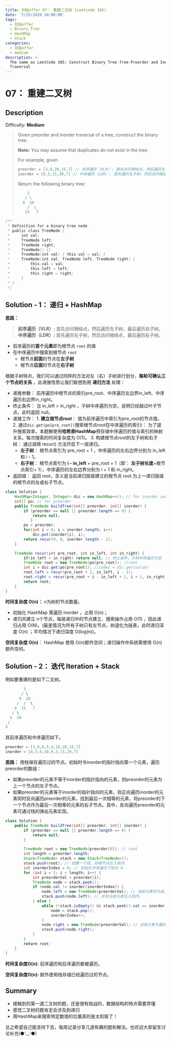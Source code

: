 ```yaml
---
title: 剑指offer 07： 重建二叉树 (Leetcode 105)
date: '7/25/2020 10:00:00'
tags:
  - 剑指offer
  - Binary Tree
  - HashMap
  - Stack
categories:
  - 剑指offer
  - medium
description: >-
  The same as LeetCode 105: Construct Binary Tree from Preorder and Inorder
  Traversal
---
```


# 07： 重建二叉树

## **Description** 

Difficulty: **Medium**

> Given preorder and inorder traversal of a tree, construct the binary tree.
>
> **Note:** You may assume that duplicates do not exist in the tree.
>
> For example, given
>
> ```java
> preorder = [3,9,20,15,7] // 前序遍历（VLR）: 首先访问根结点，然后遍历左子树，最后遍历右子树。
> inorder = [9,3,15,20,7] // 中序遍历（LDR）: 首先遍历左子树，然后访问根结点，最后遍历右子树。
> ```
>
> Return the following binary tree:
>
> ```java
>     3
>    / \
>   9  20
>     /  \
>    15   7
> ```

```java
/**
 * Definition for a binary tree node.
 * public class TreeNode {
 *     int val;
 *     TreeNode left;
 *     TreeNode right;
 *     TreeNode() {}
 *     TreeNode(int val) { this.val = val; }
 *     TreeNode(int val, TreeNode left, TreeNode right) {
 *         this.val = val;
 *         this.left = left;
 *         this.right = right;
 *     }
 * }
 */
```

## **Solution - 1：**  递归 + HashMap

**思路：**

> **前序遍历（VLR）:** 首先访问根结点，然后遍历左子树，最后遍历右子树。 **中序遍历（LDR）:** 首先遍历左子树，然后访问根结点，最后遍历右子树。

* 前序遍历的**首个元素**即为根节点 `root` 的值
* 在中序遍历中搜索到根节点 `root`  
  * 根节点**前面**的节点在**左子树**
  * 根节点**后面**的节点在**右子树**

根据子树特点，我们可以通过同样的方法对左（右）子树进行划分，**每轮可确认三个节点的关系** 。此递推性质让我们联想到用 **递归方法** 处理：

* 递推参数： 前序遍历中根节点的索引pre\_root、中序遍历左边界in\_left、中序遍历右边界in\_right。
* 终止条件： 当 in\_left &gt; in\_right ，子树中序遍历为空，说明已经越过叶子节点，此时返回 null。
* 递推工作： 1. **建立根节点root**： 值为前序遍历中索引为pre\_root的节点值。 2. 通过`dic.get(po[pre_root])`搜索根节点root在中序遍历的索引i： 为了提升搜索效率，本题解使用**哈希表HashMap**预存储中序遍历的值与索引的映射关系，每次搜索的时间复杂度为 O\(1\)。 3. 构建根节点root的左子树和右子树： 通过调用 recur\(\) 方法开启下一层递归。
  * **左子树**： 根节点索引为 pre\_root + 1 ，中序遍历的左右边界分别为 in\_left 和 i - 1。
  * **右子树**： 根节点索引为 **i - in\_left** + pre\_root + 1（即： **左子树长度**+根节点索引+ 1），中序遍历的左右边界分别为 i + 1 和  in\_right。
* 返回值： 返回 root，含义是当前递归层级建立的根节点 root 为上一递归层级的根节点的左或右子节点。

```java
class Solution {
    HashMap<Integer, Integer> dic = new HashMap<>(); // for inorder search
    int[] po; // for preorder
    public TreeNode buildTree(int[] preorder, int[] inorder) {
        if (preorder == null || preorder.length == 0) {
            return null;
           }
        po = preorder;
        for(int i = 0; i < inorder.length; i++) 
            dic.put(inorder[i], i);
        return recur(0, 0, inorder.length - 1);
    }

    TreeNode recur(int pre_root, int in_left, int in_right) {
        if(in_left > in_right) return null; // 终止条件，子树中序遍历为空
        TreeNode root = new TreeNode(po[pre_root]); //root
        int i = dic.get(po[pre_root]); //index = dic.get(value)
        root.left = recur(pre_root + 1, in_left, i - 1);
        root.right = recur(pre_root + i - in_left + 1, i + 1, in_right);
        return root;
    }
}
```

**时间复杂度 O\(n\)：** n为树的节点数量。

* 初始化 HashMap 需遍历 inorder ，占用 O\(n\)；
* 递归共建立 n个节点，每层递归中的节点建立、搜索操作占用 O\(1\) ，因此递归占用 O\(N\)。\(最差情况为所有子树只有左节点，树退化为链表，此时递归深度 O\(n\) ；平均情况下递归深度 O\(log\(n\)\)。

**空间复杂度 O\(n\)**： HashMap 使用 O\(n\)额外空间；递归操作中系统需使用 O\(n\) 额外空间。

## **Solution - 2：** 迭代 Iteration + Stack

例如要重建的是如下二叉树。

```java
        3
       / \
      9  20
     /  /  \
    8  15   7
   / \
  5  10
 /
4
```

其前序遍历和中序遍历如下。

```java
preorder = [3,9,8,5,4,10,20,15,7]
inorder = [4,5,8,10,9,3,15,20,7]
```

**思路：** 用栈保存遍历过的节点。初始时令inorder的指针指向第一个元素，遍历preorder的数组：

* 如果preorder的元素不等于inorder的指针指向的元素，则preorder的元素为上一个节点的左子节点。
* 如果preorder的元素等于inorder的指针指向的元素，则正向遍历inorder的元素同时反向遍历preorder的元素，找到最后一次相等的元素，将preorder的下一个节点作为最后一次相等的元素的右子节点。其中，反向遍历preorder的元素可通过栈的弹出元素实现。

```java
class Solution {
    public TreeNode buildTree(int[] preorder, int[] inorder) {
        if (preorder == null || preorder.length == 0) {
            return null;
        }

        TreeNode root = new TreeNode(preorder[0]); // root
        int length = preorder.length;
        Stack<TreeNode> stack = new Stack<TreeNode>();
        stack.push(root); // 创建一个栈，将根节点压入栈内
        int inorderIndex = 0; // 初始化中序遍历下标为 0
        for (int i = 1; i < length; i++) {
            int preorderVal = preorder[i];
            TreeNode node = stack.peek();
            if (node.val != inorder[inorderIndex]) {
                node.left = new TreeNode(preorderVal); // 当前元素作为其上一个元素的左子节点
                stack.push(node.left); // 并将当前元素压入栈内。
            } else {
                while (!stack.isEmpty() && stack.peek().val == inorder[inorderIndex]){
                    node = stack.pop();
                    inorderIndex++;
                }
                node.right = new TreeNode(preorderVal); // 当前元素为最后一次相等的元素的右子节点
                stack.push(node.right);
            }
        }
        return root;
    }
}
```

**时间复杂度O\(n\):** 前序遍历和后序遍历都被遍历。

**空间复杂度O\(n\):** 额外使用栈存储已经遍历过的节点。

## **Summary** 

* 接触到的第一道二叉树的题，还是很有挑战的，数据结构的特点需要弄懂
* 感觉二叉树的题肯定会涉及到递归
* 用HashMap来搜索特定数值的位置真的是太机智了！

总之希望自己能坚持下去，每周记录分享几道有趣的题和解法。也欢迎大家留言讨论补充\(●'◡'●\)

